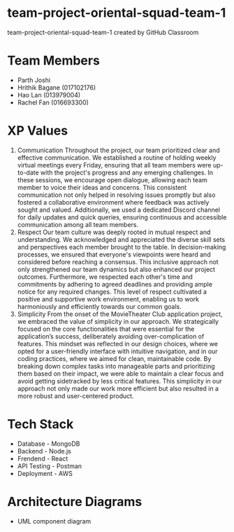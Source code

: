 # team-project-oriental-squad-team-1
team-project-oriental-squad-team-1 created by GitHub Classroom

# Team Members
- Parth Joshi
- Hrithik Bagane (017102176)
- Hao Lan (013979004)
- Rachel Fan (016693300)

# XP Values
1. Communication
Throughout the project, our team prioritized clear and effective communication. We established a routine of holding weekly virtual meetings every Friday, ensuring that all team members were up-to-date with the project's progress and any emerging challenges. In these sessions, we encourage open dialogue, allowing each team member to voice their ideas and concerns. This consistent communication not only helped in resolving issues promptly but also fostered a collaborative environment where feedback was actively sought and valued. Additionally, we used a dedicated Discord channel for daily updates and quick queries, ensuring continuous and accessible communication among all team members.
2. Respect
Our team culture was deeply rooted in mutual respect and understanding. We acknowledged and appreciated the diverse skill sets and perspectives each member brought to the table. In decision-making processes, we ensured that everyone's viewpoints were heard and considered before reaching a consensus. This inclusive approach not only strengthened our team dynamics but also enhanced our project outcomes. Furthermore, we respected each other's time and commitments by adhering to agreed deadlines and providing ample notice for any required changes. This level of respect cultivated a positive and supportive work environment, enabling us to work harmoniously and efficiently towards our common goals.
3. Simplicity
From the onset of the MovieTheater Club application project, we embraced the value of simplicity in our approach. We strategically focused on the core functionalities that were essential for the application’s success, deliberately avoiding over-complication of features. This mindset was reflected in our design choices, where we opted for a user-friendly interface with intuitive navigation, and in our coding practices, where we aimed for clean, maintainable code. By breaking down complex tasks into manageable parts and prioritizing them based on their impact, we were able to maintain a clear focus and avoid getting sidetracked by less critical features. This simplicity in our approach not only made our work more efficient but also resulted in a more robust and user-centered product.

# Tech Stack
- Database - MongoDB
- Backend - Node.js
- Frendend - React
- API Testing - Postman
- Deployment - AWS

# Architecture Diagrams
- UML component diagram

